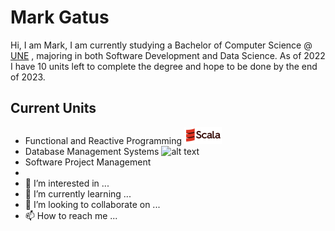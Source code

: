 Mark Gatus
==========
Hi, I am Mark, I am currently studying a Bachelor of Computer Science @ [UNE](https://www.une.edu.au/) , majoring in both Software Development and Data Science. As of 2022 
I have 10 units left to complete the degree and hope to be done by the end of 2023.

Current Units
-------------
- Functional and Reactive Programming ![alt text](./Scala1.png)
- Database Management Systems ![alt text](./PostegreSQL.png)
- Software Project Management
- 
- 👀 I’m interested in ...
- 🌱 I’m currently learning ...
- 💞️ I’m looking to collaborate on ...
- 📫 How to reach me ...

<!---
gatusso83/gatusso83 is a ✨ special ✨ repository because its `README.md` (this file) appears on your GitHub profile.
You can click the Preview link to take a look at your changes.
--->
